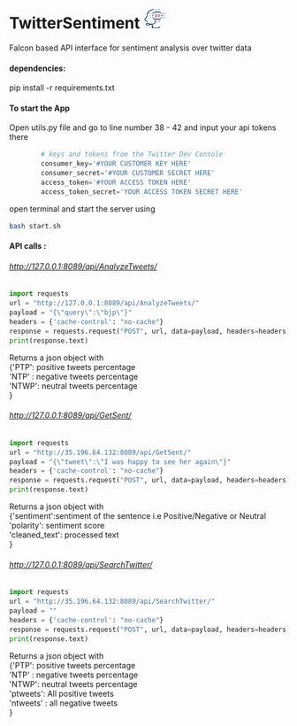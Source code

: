 # TwitterSentiment ![](Media/AI_icon.png)
Falcon based API interface for sentiment analysis over twitter data


#### dependencies:
pip install -r requirements.txt

#### To start the App

Open utils.py file and go to line number 38 - 42 and input your api tokens there
```python
        # keys and tokens from the Twitter Dev Console
        consumer_key='#YOUR CUSTOMER KEY HERE'
        consumer_secret='#YOUR CUSTOMER SECRET HERE'
        access_token='#YOUR ACCESS TOKEN HERE'
        access_token_secret='YOUR ACCESS TOKEN SECRET HERE'
```
open terminal and start the server using
```bash
bash start.sh
```
#### API calls :
###### http://127.0.0.1:8089/api/AnalyzeTweets/
```python
import requests
url = "http://127.0.0.1:8089/api/AnalyzeTweets/"
payload = "{\"query\":\"bjp\"}"
headers = {'cache-control': "no-cache"}
response = requests.request("POST", url, data=payload, headers=headers)
print(response.text)
```
Returns a json object with <br />
{'PTP': positive tweets percentage <br />
'NTP' : negative tweets percentage<br />
'NTWP': neutral tweets percentage<br />
}

###### http://127.0.0.1:8089/api/GetSent/

```python
import requests
url = "http://35.196.64.132:8089/api/GetSent/"
payload = "{\"tweet\":\"I was happy to see her again\"}"
headers = {'cache-control': "no-cache"}
response = requests.request("POST", url, data=payload, headers=headers)
print(response.text)
```
Returns a json object with<br />
{'sentiment':sentiment of the sentence i.e Positive/Negative or Neutral<br />
'polarity': sentiment score<br />
'cleaned_text': processed text<br />
}
###### http://127.0.0.1:8089/api/SearchTwitter/

```python
import requests
url = "http://35.196.64.132:8089/api/SearchTwitter/"
payload = ""
headers = {'cache-control': "no-cache"}
response = requests.request("POST", url, data=payload, headers=headers)
print(response.text)
```
Returns a json object with <br />
{'PTP': positive tweets percentage<br />
'NTP' : negative tweets percentage<br />
'NTWP': neutral tweets percentage<br />
'ptweets': All positive tweets<br />
'ntweets' : all negative tweets<br />
}
